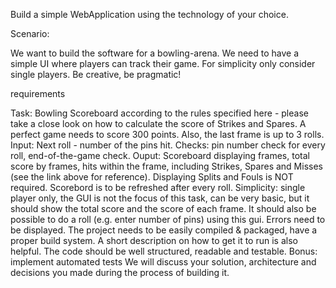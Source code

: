 Build a simple WebApplication using the technology of your choice.

Scenario:

We want to build the software for a bowling-arena. We need to have a simple UI where players can track their game. For simplicity only consider single players.
Be creative, be pragmatic!

requirements

Task: Bowling Scoreboard according to the rules specified here - please take a close look on how to calculate the score of Strikes and Spares. A perfect game needs to score 300 points. Also, the last frame is up to 3 rolls.
Input: Next roll - number of the pins hit.
Checks: pin number check for every roll, end-of-the-game check.
Ouput: Scoreboard displaying frames, total score by frames, hits within the frame, including Strikes, Spares and Misses (see the link above for reference).
Displaying Splits and Fouls is NOT required.
Scorebord is to be refreshed after every roll.
Simplicity: single player only, the GUI is not the focus of this task, can be very basic, but it should show the total score and the score of each frame. It should also be possible to do a roll (e.g. enter number of pins) using this gui. Errors need to be displayed.
The project needs to be easily compiled & packaged, have a proper build system. A short description on how to get it to run is also helpful.
The code should be well structured, readable and testable. Bonus: implement automated tests
We will discuss your solution, architecture and decisions you made during the process of building it.